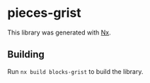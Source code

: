 # pieces-grist

This library was generated with [Nx](https://nx.dev).

## Building

Run `nx build blocks-grist` to build the library.
